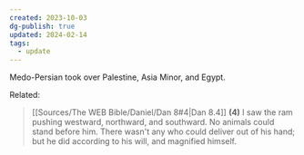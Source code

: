 ```yaml
---
created: 2023-10-03
dg-publish: true
updated: 2024-02-14
tags:
  - update
---
```

Medo-Persian took over Palestine, Asia Minor, and Egypt.

Related:

> [[Sources/The WEB Bible/Daniel/Dan 8#4|Dan 8.4]]
 **(4)** I saw the ram pushing westward, northward, and southward. No animals could stand before him. There wasn't any who could deliver out of his hand; but he did according to his will, and magnified himself.
